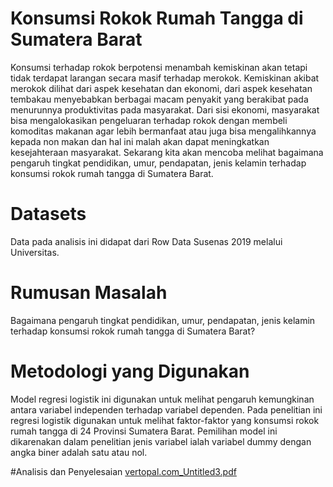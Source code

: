 # Konsumsi Rokok Rumah Tangga  di Sumatera Barat
  Konsumsi terhadap rokok berpotensi menambah kemiskinan akan tetapi tidak terdapat larangan secara masif terhadap merokok. Kemiskinan akibat merokok dilihat dari aspek kesehatan dan ekonomi, dari aspek kesehatan tembakau menyebabkan berbagai macam penyakit yang berakibat pada menurunnya produktivitas pada masyarakat. Dari sisi ekonomi, masyarakat bisa mengalokasikan pengeluaran terhadap rokok dengan membeli komoditas makanan agar lebih bermanfaat atau juga bisa mengalihkannya kepada non makan dan hal ini malah akan dapat meningkatkan kesejahteraan masyarakat.
  Sekarang kita akan mencoba melihat bagaimana pengaruh tingkat pendidikan, umur, pendapatan, jenis kelamin terhadap konsumsi rokok rumah tangga di Sumatera Barat.

# Datasets
  Data pada analisis ini didapat dari Row Data Susenas 2019 melalui Universitas.

# Rumusan Masalah 
  Bagaimana pengaruh tingkat pendidikan, umur, pendapatan, jenis kelamin terhadap konsumsi rokok rumah tangga di Sumatera Barat?

# Metodologi yang Digunakan
  Model regresi logistik ini digunakan untuk melihat pengaruh kemungkinan antara variabel independen terhadap variabel dependen. Pada penelitian ini regresi logistik digunakan untuk melihat faktor-faktor yang konsumsi rokok rumah tangga di 24 Provinsi Sumatera Barat. Pemilihan model ini dikarenakan dalam penelitian jenis variabel ialah variabel dummy dengan angka biner adalah satu atau nol.

#Analisis dan Penyelesaian
[vertopal.com_Untitled3.pdf](https://github.com/mhdfandi04/Konsumsi-Rokok-Rumah-Tangga-Miskin-di-Sumatera-Barat/files/14668717/vertopal.com_Untitled3.pdf)




